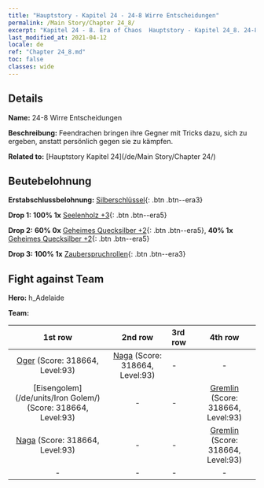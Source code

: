 ```yaml
---
title: "Hauptstory - Kapitel 24 - 24-8 Wirre Entscheidungen"
permalink: /Main Story/Chapter 24_8/
excerpt: "Kapitel 24 - 8. Era of Chaos  Hauptstory - Kapitel 24_8. 24-8 Wirre Entscheidungen"
last_modified_at: 2021-04-12
locale: de
ref: "Chapter 24_8.md"
toc: false
classes: wide
---
```


## Details

 **Name:** 24-8 Wirre Entscheidungen

 **Beschreibung:** Feendrachen bringen ihre Gegner mit Tricks dazu, sich zu ergeben, anstatt persönlich gegen sie zu kämpfen.

 **Related to:** [Hauptstory Kapitel 24](/de/Main Story/Chapter 24/)

## Beutebelohnung

 **Erstabschlussbelohnung:** [Silberschlüssel](/de/Items/con_693/){: .btn .btn--era3}

 **Drop 1:** **100% 1x** [Seelenholz +3](/de/Items/mat_83/){: .btn .btn--era5}

 **Drop 2:** **60% 0x** [Geheimes Quecksilber +2](/de/Items/mat_77/){: .btn .btn--era5}, **40% 1x** [Geheimes Quecksilber +2](/de/Items/mat_77/){: .btn .btn--era5}

 **Drop 3:** **100% 1x** [Zauberspruchrollen](/de/Items/con_694/){: .btn .btn--era3}


## Fight against Team
 **Hero:** h_Adelaide

 **Team:**


  | 1st row | 2nd row | 3rd row | 4th row |
  |:----:|:----:|:----|:----:|
  | [Oger](/de/units/Ogre/) (Score: 318664, Level:93)  | [Naga](/de/units/Naga/) (Score: 318664, Level:93)  | - | - |
  | [Eisengolem](/de/units/Iron Golem/) (Score: 318664, Level:93)  | - | - | [Gremlin](/de/units/Gremlin/) (Score: 318664, Level:93)  |
  | [Naga](/de/units/Naga/) (Score: 318664, Level:93)  | - | - | [Gremlin](/de/units/Gremlin/) (Score: 318664, Level:93)  |
  | - | - | - | - |


